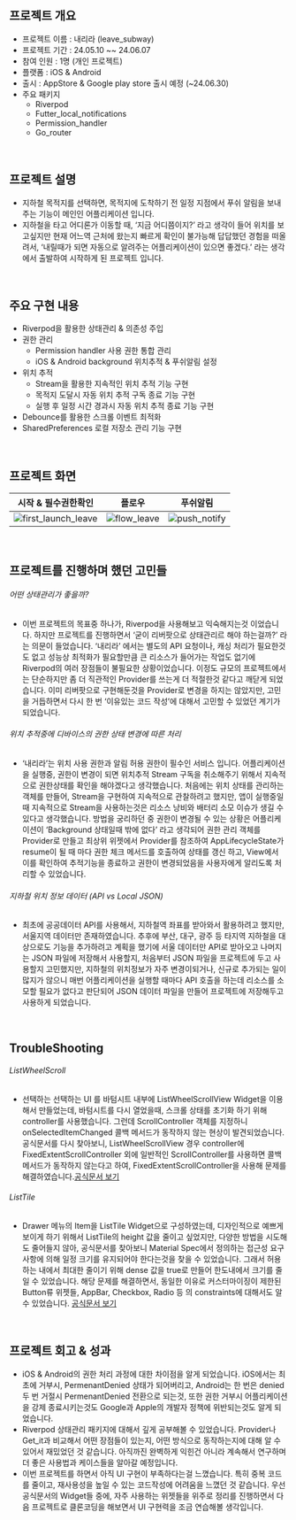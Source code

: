 
## 프로젝트 개요
- 프로젝트 이름 : 내리라 (leave_subway)
- 프로젝트 기간 : 24.05.10 ~~ 24.06.07
- 참여 인원 : 1명 (개인 프로젝트)
- 플랫폼 : iOS & Android
- 출시 : AppStore & Google play store 출시 예정 (~24.06.30)
- 주요 패키지
  - Riverpod
  - Futter_local_notifications
  - Permission_handler
  - Go_router

<br/>

## 프로젝트 설명 
- 지하철 목적지를 선택하면, 목적지에 도착하기 전 일정 지점에서 푸쉬 알림을 보내주는 기능이 메인인 어플리케이션 입니다.
- 지하철을 타고 어디론가 이동할 때, ‘지금 어디쯤이지?’ 라고 생각이 들어 위치를 보고싶지만 현재 어느역 근처에 왔는지 빠르게 확인이 불가능해 답답했던 경험을 떠올려서, ‘내릴때가 되면 자동으로 알려주는 어플리케이션이 있으면 좋겠다.’ 라는 생각에서 출발하여 시작하게 된  프로젝트 입니다.

<br/>

## 주요 구현 내용 
- Riverpod을 활용한 상태관리 & 의존성 주입
- 권한 관리
  - Permission handler 사용 권한 통합 관리
  - iOS & Android background 위치추적 & 푸쉬알림 설정 
- 위치 추적
  - Stream을 활용한 지속적인 위치 추적 기능 구현
  - 목적지 도달시 자동 위치 추적 구독 종료 기능 구현
  - 실행 후 일정 시간 경과시 자동 위치 추적 종료 기능 구현
- Debounce를 활용한 스크롤 이벤트 최적화
- SharedPreferences 로컬 저장소 관리 기능 구현

<br/>

## 프로젝트 화면

|시작 & 필수권한확인|플로우|푸쉬알림|
|:--:|:--:|:--:|
|![first_launch_leave](https://github.com/JEON-Sungsu/leave_subway/assets/63297236/a627a019-9254-4c39-a49a-1559d2b2a6cb)|![flow_leave](https://github.com/JEON-Sungsu/leave_subway/assets/63297236/5d857a1a-c4d6-409d-9390-a2879e30c3bb)|![push_notify](https://github.com/JEON-Sungsu/leave_subway/assets/63297236/aa2e31ec-e7ef-4108-b852-cc415842a176)|

<br/>

## 프로젝트를 진행하며 했던 고민들
###### 어떤 상태관리가 좋을까?
- 이번 프로젝트의 목표중 하나가, Riverpod을 사용해보고 익숙해지는것 이었습니다. 하지만 프로젝트를 진행하면서 ‘굳이 리버팟으로 상태관리르 해야 하는걸까?’ 라는 의문이 들었습니다. ‘내리라’ 에서는 별도의 API 요청이나, 캐싱 처리가 필요한것도 없고 성능상 최적화가 필요할만큼 큰 리소스가 들어가는 작업도 없기에 Riverpod의 여러 장점들이 불필요한 상황이었습니다. 이정도 규모의 프로젝트에서는 단순하지만 좀 더 직관적인 Provider를 쓰는게 더 적절한것 같다고 깨닫게 되었습니다. 이미 리버팟으로 구현해둔것을 Provider로 변경을 하지는 않았지만, 고민을 거듭하면서 다시 한 번 ‘이유있는 코드 작성’에 대해서 고민할 수 있었던 계기가 되었습니다.  
###### 위치 추적중에 디바이스의 권한 상태 변경에 따른 처리
- ‘내리라’는 위치 사용 권한과 알림 허용 권한이 필수인 서비스 입니다. 어플리케이션을 실행중, 권한이 변경이 되면 위치추적 Stream 구독을 취소해주기 위해서 지속적으로 권한상태를 확인을 해야겠다고 생각했습니다. 처음에는 위치 상태를 관리하는 객체를 만들어, Stream을 구현하여 지속적으로 관찰하려고 했지만, 앱이 실행중일때 지속적으로 Stream을 사용하는것은 리소스 낭비와 배터리 소모 이슈가 생길 수 있다고 생각했습니다. 방법을 궁리하던 중 권한이 변경될 수 있는 상황은 어플리케이션이 ‘Background 상태일때 밖에 없다’ 라고 생각되어 권한 관리 객체를 Provider로 만들고 최상위 위젯에서 Provider를 참조하여 AppLifecycleState가 resume이 될 때 마다 권한 체크 메서드를 호출하여 상태를 갱신 하고, View에서 이를 확인하여 추적기능을 종료하고 권한이 변경되었음을 사용자에게 알리도록 처리할 수 있었습니다.
###### 지하철 위치 정보 데이터 (API vs Local JSON)
- 최초에 공공데이터 API를 사용해서, 지하철역 좌표를 받아와서 활용하려고 했지만, 서울지역 데이터만 존재하였습니다. 추후에 부산, 대구, 광주 등 타지역 지하철을 대상으로도 기능을 추가하려고 계획을 했기에 서울 데이터만 API로 받아오고 나머지는 JSON 파일에 저장해서 사용할지, 처음부터 JSON 파일을 프로젝트에 두고 사용할지 고민했지만, 지하철의 위치정보가 자주 변경이되거나, 신규로 추가되는 일이 많지가 않으니 매번 어플리케이션을 실행할 때마다 API 호출을 하는데 리소스를 소모할 필요가 없다고 판단되어 JSON 데이터 파일을 만들어 프로젝트에 저장해두고 사용하게 되었습니다.

<br/>

## TroubleShooting
###### ListWheelScroll
- 선택하는 선택하는 UI 를 바텀시트 내부에 ListWheelScrollView Widget을 이용해서 만들었는데, 바텀시트를 다시 열었을때, 스크롤 상태를 초기화 하기 위해 controller를 사용했습니다. 그런데 ScrollController 객체를 지정하니 onSelectedItemChanged 콜백 메서드가 동작하지 않는 현상이 발견되었습니다. 공식문서를 다시 찾아보니, ListWheelScrollView 경우 controller에 FixedExtentScrollController 외에 일반적인 ScrollController를 사용하면 콜백 메서드가 동작하지 않는다고 하여, FixedExtentScrollController을 사용해 문제를 해결하였습니다.[공식문서 보기](https://api.flutter.dev/flutter/widgets/ListWheelScrollView/controller.html)
###### ListTile
- Drawer 메뉴의 Item을 ListTile Widget으로 구성하였는데, 디자인적으로 예쁘게 보이게 하기 위해서 ListTile의 height 값을 줄이고 싶었지만, 다양한 방법을 시도해도 줄어들지 않아, 공식문서를 찾아보니 Material Spec에서 정의하는 접근성 요구사항에 의해 일정 크기를 유지되어야 한다는것을 찾을 수 있었습니다. 그래서 허용하는 내에서 최대한 줄이기 위해 dense 값을 true로 만들어 한도내에서 크기를 줄일 수 있었습니다. 해당 문제를 해결하면서, 동일한 이유로 커스터마이징이 제한된 Button류 위젯들, AppBar, Checkbox, Radio 등 의 constraints에 대해서도 알 수 있었습니다. [공식문서 보기](https://api.flutter.dev/flutter/material/ListTile-class.html)

<br/>

## 프로젝트 회고 & 성과
- iOS & Android의 권한 처리 과정에 대한 차이점을 알게 되었습니다. iOS에서는 최초에 거부시, PermenantDenied 상태가 되어버리고, Android는 한 번은 denied 두 번 거절시 PermenantDenied 전환으로 되는것, 또한 권한 거부시 어플리케이션을 강제 종료시키는것도 Google과 Apple의 개발자 정책에 위반되는것도 알게 되었습니다.
- Riverpod 상태관리 패키지에 대해서 깊게 공부해볼 수 있었습니다. Provider나 Get_it과 비교해서 어떤 장점들이 있는지, 어떤 방식으로 동작하는지에 대해 알 수 있어서 재밌었던 것 같습니다. 아직까진 완벽하게 익힌건 아니라 계속해서 연구하며 더 좋은 사용법과 케이스들을 알아갈 예정입니다. 
- 이번 프로젝트를 하면서 아직 UI 구현이 부족하다는걸 느꼈습니다. 특히 중복 코드를 줄이고, 재사용성을 높일 수 있는 코드작성에 어려움을 느꼈던 것 같습니다. 우선 공식문서의 Widget들 중에, 자주 사용하는 위젯들을 위주로 정리를 진행하면서 다음 프로젝트로 클론코딩을 해보면서 UI 구현력을 조금 연습해볼 생각입니다.

